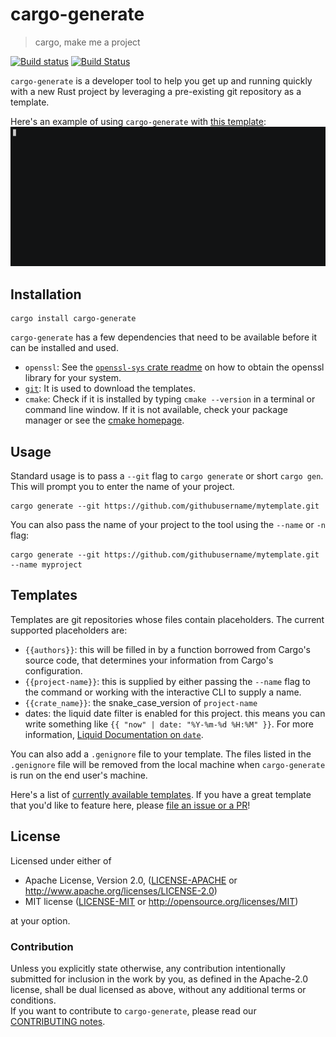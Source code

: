 # cargo-generate

> cargo, make me a project

[![Build status](https://ci.appveyor.com/api/projects/status/t3f0wtt99u0p20p4/branch/master?svg=true)](https://ci.appveyor.com/project/ashleygwilliams/cargo-generate/branch/master)
[![Build Status](https://travis-ci.com/ashleygwilliams/cargo-generate.svg?branch=master)](https://travis-ci.com/ashleygwilliams/cargo-generate)

`cargo-generate` is a developer tool to help you get up and running quickly with a new Rust
project by leveraging a pre-existing git repository as a template.

Here's an example of using `cargo-generate` with [this template]:
![demo.gif](./demo.gif)

[this template]: https://github.com/ashleygwilliams/wasm-pack-template

## Installation

```
cargo install cargo-generate
```

`cargo-generate` has a few dependencies that need to be available before it can be installed and used.

* `openssl`: See the [`openssl-sys` crate readme] on how to obtain the openssl library for your system.
* [`git`]: It is used to download the templates.
* `cmake`: Check if it is installed by typing `cmake --version` in a terminal or command line window. If it is not available, check your package
  manager or see the [cmake homepage].

[`openssl-sys` crate readme]: https://crates.io/crates/openssl-sys
[`git`]: https://git-scm.com/downloads
[cmake homepage]: https://cmake.org/download/

## Usage

Standard usage is to pass a `--git` flag to `cargo generate` or short `cargo gen`. This will prompt you to enter the name of your project.

```
cargo generate --git https://github.com/githubusername/mytemplate.git
```

You can also pass the name of your project to the tool using the `--name` or `-n` flag:

```
cargo generate --git https://github.com/githubusername/mytemplate.git --name myproject
```

## Templates

Templates are git repositories whose files contain placeholders. The current
supported placeholders are:

- `{{authors}}`: this will be filled in by a function borrowed from Cargo's source code, that determines your information from Cargo's configuration.
- `{{project-name}}`: this is supplied by either passing the `--name` flag to the command or working with the interactive CLI to supply a name.
- `{{crate_name}}`: the snake_case_version of `project-name`
- dates: the liquid date filter is enabled for this project. this means you can write something like `{{ "now" | date: "%Y-%m-%d %H:%M" }}`. For more information, [Liquid Documentation on `date`].

[Liquid Documentation on `date`]: https://shopify.github.io/liquid/filters/date/

You can also add a `.genignore` file to your template. The files listed in the `.genignore` file
will be removed from the local machine when `cargo-generate` is run on the end user's machine.

Here's a list of [currently available templates](TEMPLATES.md).
If you have a great template that you'd like to feature here, please [file an issue or a PR]!

[file an issue or a PR]: https://github.com/ashleygwilliams/cargo-generate/issues

## License

Licensed under either of

* Apache License, Version 2.0, ([LICENSE-APACHE](LICENSE-APACHE) or http://www.apache.org/licenses/LICENSE-2.0)
* MIT license ([LICENSE-MIT](LICENSE-MIT) or http://opensource.org/licenses/MIT)

at your option.

### Contribution

Unless you explicitly state otherwise, any contribution intentionally
submitted for inclusion in the work by you, as defined in the Apache-2.0
license, shall be dual licensed as above, without any additional terms or
conditions.  
If you want to contribute to `cargo-generate`, please read our [CONTRIBUTING notes].

[CONTRIBUTING notes]: CONTRIBUTING.md
